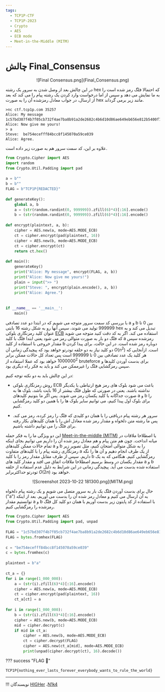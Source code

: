 ```yaml
---
tags:
  - TCP1P-CTF
  - TCP1P-2023
  - Crypto  
  - AES
  - ECB mode
  - Meet-in-the-Middle (MITM)
---
```


# چالش Final_Consensus

<center>
![Final Consensus.png](Final_Consensus.png)
</center>

 در این چالش بعد از وصل شدن به سرور یک رشته  hex که احتمالا فلگ رمز شده است را به ما نمایش می دهد و سپس از اما درخواست وارد کردن یک رشته پیام را می کند که بعد از ارسال، در جواب معادل رمزشده آن را به صورت hex  مانند زیر برمی گرداند.  


```
>nc ctf.tcp1p.com 35257
Alice: My message 1c57bd307f4b7f05cb732f4ae7ba8b91a2de2682c4b6d10d86ae649eb656e812b5400f773e8b57fa68e188d33191320b51566d00f8dde9e4265160d399d02db0e4464d08542c3cba1280226994e2d5c6
Alice: Now give me yours!
> a
Steve:  be754ecefff84bcc8f145070a59ce039
Alice: Agree.
```

علاوه بر این، کد سمت سرور هم به صورت زیر داده است.


```python title="server.py" linenums="1"
from Crypto.Cipher import AES
import random
from Crypto.Util.Padding import pad

a = b""
b = b""
FLAG = b"TCP1P{REDACTED}"

def generateKey():
	global a, b
	a = (str(random.randint(0, 999999)).zfill(6)*4)[:16].encode()
	b = (str(random.randint(0, 999999)).zfill(6)*4)[:16].encode()

def encrypt(plaintext, a, b):
	cipher = AES.new(a, mode=AES.MODE_ECB)
	ct = cipher.encrypt(pad(plaintext, 16))
	cipher = AES.new(b, mode=AES.MODE_ECB)
	ct = cipher.encrypt(ct)
	return ct.hex()

def main():
	generateKey()
	print("Alice: My message", encrypt(FLAG, a, b))
	print("Alice: Now give me yours!")
	plain = input(">> ")
	print("Steve: ", encrypt(plain.encode(), a, b))
	print("Alice: Agree.")


if __name__ == '__main__':
	main()
```


با بررسی کد سمت سرور متوجه می شویم که در ابتدا دو عدد تصادفی a و b بین 0 تا 999999 تولید می شوند، سپس آنها رو به شکل رشته 16 بایتی hex تبدیل می کند و به عنوان کلید رمزنگاری بلوکی [ECB](https://en.wikipedia.org/wiki/Block_cipher_mode_of_operation) استفاده می کند.  اگر به کد دقت کنید متوجه می شوید که فلگ دو بار به صورت متوالی رمز می شود یعنی ابتدا فلگ با کلید a رمزشده سپس مقدار خروجی با استفاده از کلید b دوباره رمز شده است. در این حالت، برای پیدا کردن دو کلید نیاز به دو حلقه تودرتو خواهد بود که پیچیدگی زمانی آن $O(n^2)$ است. ازآنجایی که هر کلید یک عدد تصادفی بین 0 تا 999999 است پس تعداد کل حالات ممکن  برابر $1000000^2$  خواهد بود که عملا استفاده از bruteforce  برای بدست آوردن کلیدها و سپس رمزگشایی فلگ را غیرممکن می کند و باید به فکر راه دیگری بود.

در این چالش باید به دو نکته توجه کنیم:

- روش رمزنگاری  بلوکی ECB باعث می شود بلوک های رمز هیچ ارتباطی با یکدیگر نداشته باشند. یعنی در صورتی که طول فلگ بیشتر از 16 بایت باشد، بلوک ها به صورت جداگانه با کلید یکسان رمز می شوند. پس اگر ما بتونیم کلیدهای a و b را برای بلوک اول پیدا کنیم، می توانیم سایر بلوک ها را با همین دو کلید رمزگشایی کنیم.

- سرور هر رشته پیام دریافتی را با همان دو کلیدی که فلگ را رمز کرده، رمز می کند. پس ما رشته متن دلخواه و مقدار رمز شده معادل اش را با همان کلیدهای بکار رفته برای فلگ را می توانیم داشته باشیم.

این دو ویژگی ما را به فکر حمله [Meet-in-the-middle (MITM)](https://en.wikipedia.org/wiki/Meet-in-the-middle_attack) یا اصطلاحا ملاقات در میانه  انداخت. چون هم متن پیام و هم معادل رمز شده آن را داریم  می توانیم بجای اینکه تمام حالات ممکن  کلیدهای a و b را به شکل متوالی امتحان کنیم، مثل تصویر زیر رمزنگاری رشته پیام را با کلیدهای متفاوت a از یک طرف انجام دهیم و آن ها را نگه داریم. سپس  از طرف مقابل مقدار رمز را با  کلید b رمزگشایی کنیم. هنگامی که به یک مقدار یکسان در وسط برسیم اصطلاحا ملاقات اتفاق می افتد و مقدار کلید های a و b استفاده شده بدست می آید. پیچیدگی زمانی در این شرایط به دلیل عدم استفاده از حلقه تودرتو حداکثربرابر $O(2n)$ خواهد بود.

<center>
![Screenshot 2023-10-22 181300.png](MITM.png)
</center>

حال برای بدست آوردن فلگ یک بار به سرور متصل می شویم و یک رشته پیام دلخواه ("a") به آن ارسال می کنیم و معادل رمز شده آن را بدست می آوریم. بعد از اینکه توانستیم مقدار a و b  با استفاده از کد پایتون زیر بدست آوریم با همان دو کلید کل فلگ رمزشده را رمزگشایی کنیم.


```python title="solve.py" linenums="1"
from Crypto.Cipher import AES
from Crypto.Util.Padding import pad, unpad

FLAG = "1c57bd307f4b7f05cb732f4ae7ba8b91a2de2682c4b6d10d86ae649eb656e812b5400f773e8b57fa68e188d33191320b51566d00f8dde9e4265160d399d02db0e4464d08542c3cba1280226994e2d5c6"
FLAG = bytes.fromhex(FLAG)

c = "be754ecefff84bcc8f145070a59ce039"
c = bytes.fromhex(c)

plaintext = b"a"

ct_a = {}
for i in range(1_000_000):
    a = (str(i).zfill(6)*4)[:16].encode()
    cipher = AES.new(a, mode=AES.MODE_ECB)
    ct = cipher.encrypt(pad(plaintext, 16))
    ct_a[ct] = a

for i in range(1_000_000):
    b = (str(i).zfill(6)*4)[:16].encode()
    cipher = AES.new(b, mode=AES.MODE_ECB)
    mid = cipher.decrypt(c)
    if mid in ct_a:
        cipher = AES.new(b, mode=AES.MODE_ECB)
        ct = cipher.decrypt(FLAG)
        cipher = AES.new(ct_a[mid], mode=AES.MODE_ECB)
        print(unpad(cipher.decrypt(ct), 16).decode())
```



??? success "FLAG :triangular_flag_on_post:"
    <div dir="ltr">`TCP1P{nothing_ever_lasts_forever_everybody_wants_to_rule_the_world}`</div>

--- 

!!! نویسندگان
    [HIGHer](https://twitter.com/HIGH01012) ،[N1k4](https://github.com/mheidari98)

